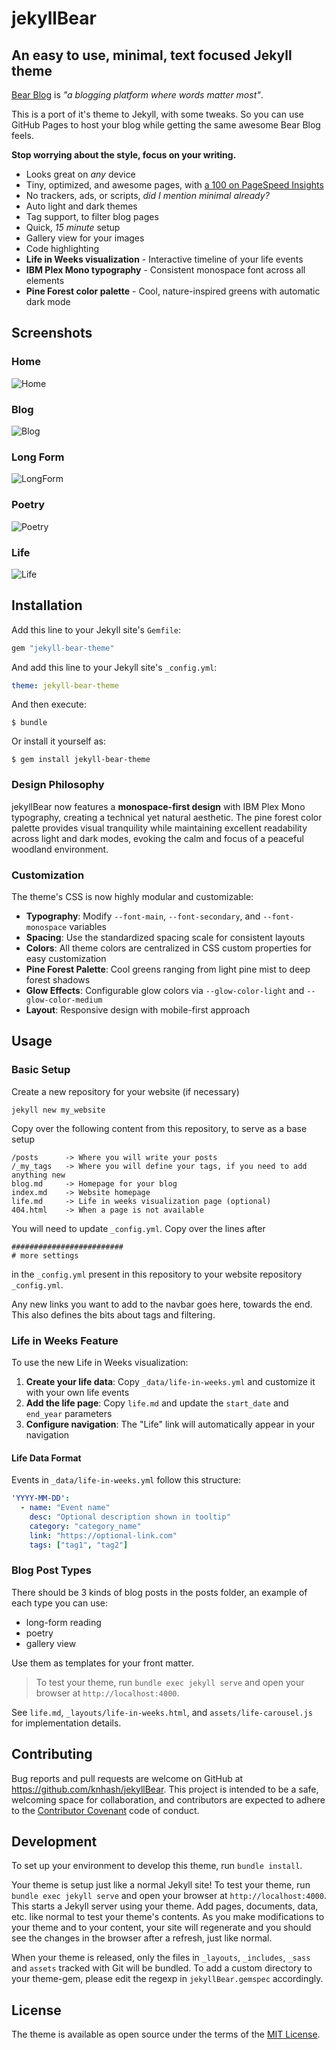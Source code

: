 # jekyllBear

## An easy to use, minimal, text focused Jekyll theme

[Bear Blog](https://bearblog.dev/) is *"a blogging platform where words matter most"*. 

This is a port of it's theme to Jekyll, with some tweaks. So you can use GitHub Pages to host your blog while getting the same awesome Bear Blog feels.

**Stop worrying about the style, focus on your writing.**

- Looks great on *any* device
- Tiny, optimized, and awesome pages, with [a 100 on PageSpeed Insights](https://pagespeed.web.dev/report?url=https%3A%2F%2Fknhash.in%2FjekyllBear%2F)
- No trackers, ads, or scripts, *did I mention minimal already?*
- Auto light and dark themes
- Tag support, to filter blog pages
- Quick, *15 minute* setup
- Gallery view for your images
- Code highlighting
- **Life in Weeks visualization** - Interactive timeline of your life events
- **IBM Plex Mono typography** - Consistent monospace font across all elements
- **Pine Forest color palette** - Cool, nature-inspired greens with automatic dark mode

## Screenshots

### Home
![Home](https://raw.githubusercontent.com/Knhash/jekyllBear/master/assets/images/JBHome.png?raw=true "Home") 

### Blog
![Blog](https://raw.githubusercontent.com/Knhash/jekyllBear/master/assets/images/JBBlog.png?raw=true "Blog") 

### Long Form
![LongForm](https://raw.githubusercontent.com/Knhash/jekyllBear/master/assets/images/JBLongForm.png?raw=true "LongForm") 

### Poetry
![Poetry](https://raw.githubusercontent.com/Knhash/jekyllBear/master/assets/images/JBPoetry.png?raw=true "Poetry")

### Life
![Life](https://raw.githubusercontent.com/Knhash/jekyllBear/master/assets/images/JBLife.png?raw=true "Life")

## Installation

Add this line to your Jekyll site's `Gemfile`:

```ruby
gem "jekyll-bear-theme"
```

And add this line to your Jekyll site's `_config.yml`:

```yaml
theme: jekyll-bear-theme
```

And then execute:

    $ bundle

Or install it yourself as:

    $ gem install jekyll-bear-theme

### Design Philosophy

jekyllBear now features a **monospace-first design** with IBM Plex Mono typography, creating a technical yet natural aesthetic. The pine forest color palette provides visual tranquility while maintaining excellent readability across light and dark modes, evoking the calm and focus of a peaceful woodland environment.

### Customization

The theme's CSS is now highly modular and customizable:

- **Typography**: Modify `--font-main`, `--font-secondary`, and `--font-monospace` variables
- **Spacing**: Use the standardized spacing scale for consistent layouts
- **Colors**: All theme colors are centralized in CSS custom properties for easy customization
- **Pine Forest Palette**: Cool greens ranging from light pine mist to deep forest shadows
- **Glow Effects**: Configurable glow colors via `--glow-color-light` and `--glow-color-medium`
- **Layout**: Responsive design with mobile-first approach

## Usage

### Basic Setup

Create a new repository for your website (if necessary)
```jekyll
jekyll new my_website
```

Copy over the following content from this repository, to serve as a base setup

```
/posts      -> Where you will write your posts
/_my_tags   -> Where you will define your tags, if you need to add anything new
blog.md     -> Homepage for your blog
index.md    -> Website homepage
life.md     -> Life in weeks visualization page (optional)
404.html    -> When a page is not available
```

You will need to update `_config.yml`. Copy over the lines after

```
#########################
# more settings
```
in the `_config.yml` present in this repository to your website repository `_config.yml`.

Any new links you want to add to the navbar goes here, towards the end.
This also defines the bits about tags and filtering.

### Life in Weeks Feature

To use the new Life in Weeks visualization:

1. **Create your life data**: Copy `_data/life-in-weeks.yml` and customize it with your own life events
2. **Add the life page**: Copy `life.md` and update the `start_date` and `end_year` parameters
3. **Configure navigation**: The "Life" link will automatically appear in your navigation

#### Life Data Format

Events in `_data/life-in-weeks.yml` follow this structure:

```yaml
'YYYY-MM-DD':
  - name: "Event name"
    desc: "Optional description shown in tooltip"
    category: "category_name"
    link: "https://optional-link.com"
    tags: ["tag1", "tag2"]
```

### Blog Post Types

There should be 3 kinds of blog posts in the posts folder, an example of each type you can use:

- long-form reading
- poetry
- gallery view

Use them as templates for your front matter.

>To test your theme, run `bundle exec jekyll serve` and open your browser at `http://localhost:4000`.

See `life.md`, `_layouts/life-in-weeks.html`, and `assets/life-carousel.js` for implementation details.

## Contributing

Bug reports and pull requests are welcome on GitHub at https://github.com/knhash/jekyllBear. This project is intended to be a safe, welcoming space for collaboration, and contributors are expected to adhere to the [Contributor Covenant](http://contributor-covenant.org) code of conduct.

## Development

To set up your environment to develop this theme, run `bundle install`.

Your theme is setup just like a normal Jekyll site! To test your theme, run `bundle exec jekyll serve` and open your browser at `http://localhost:4000`. This starts a Jekyll server using your theme. Add pages, documents, data, etc. like normal to test your theme's contents. As you make modifications to your theme and to your content, your site will regenerate and you should see the changes in the browser after a refresh, just like normal.

When your theme is released, only the files in `_layouts`, `_includes`, `_sass` and `assets` tracked with Git will be bundled.
To add a custom directory to your theme-gem, please edit the regexp in `jekyllBear.gemspec` accordingly.

## License

The theme is available as open source under the terms of the [MIT License](https://opensource.org/licenses/MIT).

